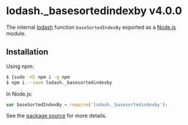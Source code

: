 # lodash._basesortedindexby v4.0.0

The internal [lodash](https://lodash.com/) function `baseSortedIndexBy` exported as a [Node.js](https://nodejs.org/) module.

## Installation

Using npm:
```bash
$ {sudo -H} npm i -g npm
$ npm i --save lodash._basesortedindexby
```

In Node.js:
```js
var baseSortedIndexBy = require('lodash._basesortedindexby');
```

See the [package source](https://github.com/lodash/lodash/blob/4.0.0-npm-packages/lodash._basesortedindexby) for more details.
